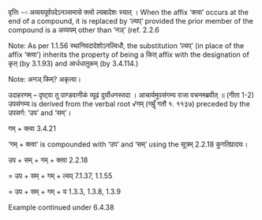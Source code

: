 




वृत्तिः --ः अव्‍ययपूर्वपदेऽनञ्समासे क्‍त्‍वो ल्‍यबादेशः स्‍यात् । When the affix ‘क्त्वा’ occurs at the end of a compound, it is replaced by ‘ल्यप्’ provided the prior member of the compound is a अव्‍ययम् other than ‘नञ्’ (ref. 2.2.6

Note: As per 1.1.56 स्थानिवदादेशोऽनल्विधौ, the substitution ‘ल्यप्’ (in place of the affix ‘क्त्वा’) inherits the property of being a कित् affix with the designation of कृत् (by 3.1.93) and आर्धधातुकम् (by 3.4.114.)

Note: अनञ् किम्? अकृत्‍वा।


उदाहरणम् – दृष्ट्वा तु पाण्डवानीकं व्यूढं दुर्योधनस्तदा । आचार्यमुपसंगम्य राजा वचनमब्रवीत्‌ ॥ (गीता 1-2) उपसंगम्य is derived from the verbal root √गम् (गमॢँ गतौ १. ११३७) preceded by the उपसर्ग: ‘उप’ and ‘सम्’।


गम् + क्त्वा 3.4.21

‘गम् + क्त्वा’ is compounded with ‘उप’ and ‘सम्’ using the सूत्रम् 2.2.18 कुगतिप्रादयः।

उप + सम् + गम् + क्त्वा 2.2.18

= उप + सम् + गम् + ल्यप् 7.1.37, 1.1.55

= उप + सम् + गम् + य 1.3.3, 1.3.8, 1.3.9


Example continued under 6.4.38

